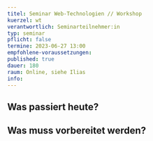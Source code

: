 ```yaml
---
titel: Seminar Web-Technologien // Workshop
kuerzel: wt
verantwortlich: Seminarteilnehmer:in
typ: seminar
pflicht: false
termine: 2023-06-27 13:00
empfohlene-voraussetzungen: 
published: true
dauer: 180
raum: Online, siehe Ilias
info: 
---
```



## Was passiert heute?

## Was muss vorbereitet werden?

